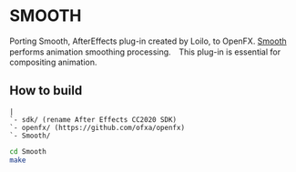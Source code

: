 # SMOOTH
Porting Smooth, AfterEffects plug-in created by Loilo, to OpenFX.
[Smooth](https://github.com/loilo-inc/smooth) performs animation smoothing processing.　This plug-in is essential for compositing animation.

## How to build

```
|
`- sdk/ (rename After Effects CC2020 SDK)
`- openfx/ (https://github.com/ofxa/openfx)
`- Smooth/
```

```sh
cd Smooth
make
```